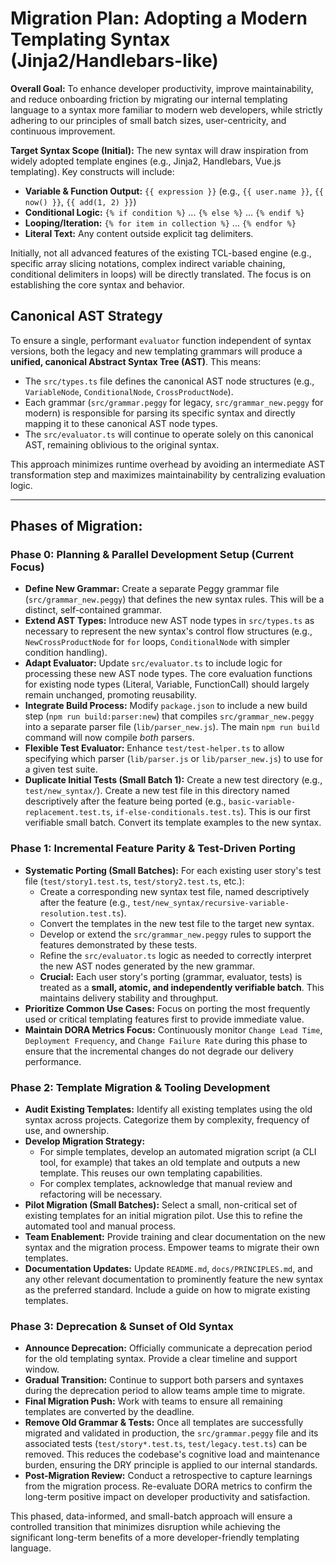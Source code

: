 # Migration Plan: Adopting a Modern Templating Syntax (Jinja2/Handlebars-like)

**Overall Goal:** To enhance developer productivity, improve maintainability, and reduce onboarding friction by migrating our internal templating language to a syntax more familiar to modern web developers, while strictly adhering to our principles of small batch sizes, user-centricity, and continuous improvement.

**Target Syntax Scope (Initial):**
The new syntax will draw inspiration from widely adopted template engines (e.g., Jinja2, Handlebars, Vue.js templating). Key constructs will include:

* **Variable & Function Output:** `{{ expression }}` (e.g., `{{ user.name }}`, `{{ now() }}`, `{{ add(1, 2) }}`)
* **Conditional Logic:** `{% if condition %}` ... `{% else %}` ... `{% endif %}`
* **Looping/Iteration:** `{% for item in collection %}` ... `{% endfor %}`
* **Literal Text:** Any content outside explicit tag delimiters.

Initially, not all advanced features of the existing TCL-based engine (e.g., specific array slicing notations, complex indirect variable chaining, conditional delimiters in loops) will be directly translated. The focus is on establishing the core syntax and behavior.

## Canonical AST Strategy

To ensure a single, performant `evaluator` function independent of syntax versions, both the legacy and new templating grammars will produce a **unified, canonical Abstract Syntax Tree (AST)**. This means:

* The `src/types.ts` file defines the canonical AST node structures (e.g., `VariableNode`, `ConditionalNode`, `CrossProductNode`).
* Each grammar (`src/grammar.peggy` for legacy, `src/grammar_new.peggy` for modern) is responsible for parsing its specific syntax and directly mapping it to these canonical AST node types.
* The `src/evaluator.ts` will continue to operate solely on this canonical AST, remaining oblivious to the original syntax.

This approach minimizes runtime overhead by avoiding an intermediate AST transformation step and maximizes maintainability by centralizing evaluation logic.

---

## **Phases of Migration:**

### **Phase 0: Planning & Parallel Development Setup (Current Focus)**

* **Define New Grammar:** Create a separate Peggy grammar file (`src/grammar_new.peggy`) that defines the new syntax rules. This will be a distinct, self-contained grammar.
* **Extend AST Types:** Introduce new AST node types in `src/types.ts` as necessary to represent the new syntax's control flow structures (e.g., `NewCrossProductNode` for `for` loops, `ConditionalNode` with simpler condition handling).
* **Adapt Evaluator:** Update `src/evaluator.ts` to include logic for processing these new AST node types. The core evaluation functions for existing node types (Literal, Variable, FunctionCall) should largely remain unchanged, promoting reusability.
* **Integrate Build Process:** Modify `package.json` to include a new build step (`npm run build:parser:new`) that compiles `src/grammar_new.peggy` into a separate parser file (`lib/parser_new.js`). The main `npm run build` command will now compile *both* parsers.
* **Flexible Test Evaluator:** Enhance `test/test-helper.ts` to allow specifying which parser (`lib/parser.js` or `lib/parser_new.js`) to use for a given test suite.
* **Duplicate Initial Tests (Small Batch 1):** Create a new test directory (e.g., `test/new_syntax/`). Create a new test file in this directory named descriptively after the feature being ported (e.g., `basic-variable-replacement.test.ts`, `if-else-conditionals.test.ts`). This is our first verifiable small batch. Convert its template examples to the new syntax.

### **Phase 1: Incremental Feature Parity & Test-Driven Porting**

* **Systematic Porting (Small Batches):** For each existing user story's test file (`test/story1.test.ts`, `test/story2.test.ts`, etc.):
  * Create a corresponding new syntax test file, named descriptively after the feature (e.g., `test/new_syntax/recursive-variable-resolution.test.ts`).
  * Convert the templates in the new test file to the target new syntax.
  * Develop or extend the `src/grammar_new.peggy` rules to support the features demonstrated by these tests.
  * Refine the `src/evaluator.ts` logic as needed to correctly interpret the new AST nodes generated by the new grammar.
  * **Crucial:** Each user story's porting (grammar, evaluator, tests) is treated as a **small, atomic, and independently verifiable batch**. This maintains delivery stability and throughput.
* **Prioritize Common Use Cases:** Focus on porting the most frequently used or critical templating features first to provide immediate value.
* **Maintain DORA Metrics Focus:** Continuously monitor `Change Lead Time`, `Deployment Frequency`, and `Change Failure Rate` during this phase to ensure that the incremental changes do not degrade our delivery performance.

### **Phase 2: Template Migration & Tooling Development**

* **Audit Existing Templates:** Identify all existing templates using the old syntax across projects. Categorize them by complexity, frequency of use, and ownership.
* **Develop Migration Strategy:**
  * For simple templates, develop an automated migration script (a CLI tool, for example) that takes an old template and outputs a new template. This reuses our own templating capabilities.
  * For complex templates, acknowledge that manual review and refactoring will be necessary.
* **Pilot Migration (Small Batches):** Select a small, non-critical set of existing templates for an initial migration pilot. Use this to refine the automated tool and manual process.
* **Team Enablement:** Provide training and clear documentation on the new syntax and the migration process. Empower teams to migrate their own templates.
* **Documentation Updates:** Update `README.md`, `docs/PRINCIPLES.md`, and any other relevant documentation to prominently feature the new syntax as the preferred standard. Include a guide on how to migrate existing templates.

### **Phase 3: Deprecation & Sunset of Old Syntax**

* **Announce Deprecation:** Officially communicate a deprecation period for the old templating syntax. Provide a clear timeline and support window.
* **Gradual Transition:** Continue to support both parsers and syntaxes during the deprecation period to allow teams ample time to migrate.
* **Final Migration Push:** Work with teams to ensure all remaining templates are converted by the deadline.
* **Remove Old Grammar & Tests:** Once all templates are successfully migrated and validated in production, the `src/grammar.peggy` file and its associated tests (`test/story*.test.ts`, `test/legacy.test.ts`) can be removed. This reduces the codebase's cognitive load and maintenance burden, ensuring the DRY principle is applied to our internal standards.
* **Post-Migration Review:** Conduct a retrospective to capture learnings from the migration process. Re-evaluate DORA metrics to confirm the long-term positive impact on developer productivity and satisfaction.

This phased, data-informed, and small-batch approach will ensure a controlled transition that minimizes disruption while achieving the significant long-term benefits of a more developer-friendly templating language.
